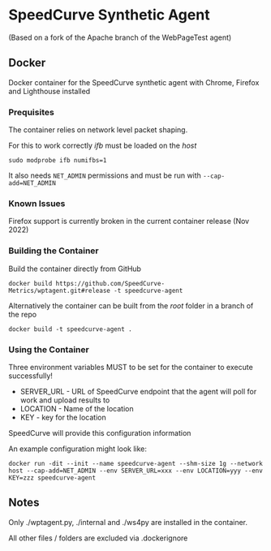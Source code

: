 # SpeedCurve Synthetic Agent

(Based on a fork of the Apache branch of the WebPageTest agent)


## Docker

Docker container for the SpeedCurve synthetic agent with Chrome, Firefox and Lighthouse installed

### Prequisites

The container relies on network level packet shaping.

For this to work correctly *ifb* must be loaded on the *host*

```
sudo modprobe ifb numifbs=1
```

It also needs `NET_ADMIN` permissions and must be run with `--cap-add=NET_ADMIN`


### Known Issues

Firefox support is currently broken in the current container release (Nov 2022)


### Building the Container

Build the container directly from GitHub

```
docker build https://github.com/SpeedCurve-Metrics/wptagent.git#release -t speedcurve-agent
```

Alternatively the container can be built from the *root* folder in a branch of the repo

```
docker build -t speedcurve-agent . 

```

### Using the Container

Three environment variables MUST to be set for the container to execute successfully!

- SERVER_URL - URL of SpeedCurve endpoint that the agent will poll for work and upload results to
- LOCATION - Name of the location
- KEY - key for the location

SpeedCurve will provide this configuration information


An example configuration might look like:

```
docker run -dit --init --name speedcurve-agent --shm-size 1g --network host --cap-add=NET_ADMIN --env SERVER_URL=xxx --env LOCATION=yyy --env KEY=zzz speedcurve-agent
```

## Notes

Only ./wptagent.py, ./internal and ./ws4py are installed in the container.

All other files / folders are excluded via .dockerignore